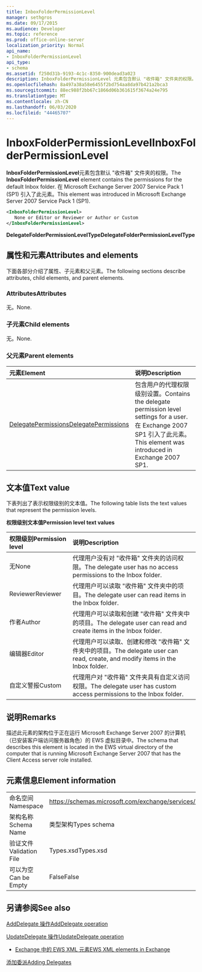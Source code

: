 ```yaml
---
title: InboxFolderPermissionLevel
manager: sethgros
ms.date: 09/17/2015
ms.audience: Developer
ms.topic: reference
ms.prod: office-online-server
localization_priority: Normal
api_name:
- InboxFolderPermissionLevel
api_type:
- schema
ms.assetid: f250d31b-9193-4c1c-8350-900dead3a023
description: InboxFolderPermissionLevel 元素包含默认 "收件箱" 文件夹的权限。 在 Microsoft Exchange Server 2007 Service Pack 1 (SP1) 引入了此元素。
ms.openlocfilehash: 8a497a38a58e6455f2bd754aa8da97b421a2bca3
ms.sourcegitcommit: 88ec988f2bb67c1866d06b361615f3674a24e795
ms.translationtype: MT
ms.contentlocale: zh-CN
ms.lasthandoff: 06/03/2020
ms.locfileid: "44465707"
---
```

# <a name="inboxfolderpermissionlevel"></a><span data-ttu-id="c4067-104">InboxFolderPermissionLevel</span><span class="sxs-lookup"><span data-stu-id="c4067-104">InboxFolderPermissionLevel</span></span>

<span data-ttu-id="c4067-105">**InboxFolderPermissionLevel**元素包含默认 "收件箱" 文件夹的权限。</span><span class="sxs-lookup"><span data-stu-id="c4067-105">The **InboxFolderPermissionLevel** element contains the permissions for the default Inbox folder.</span></span> <span data-ttu-id="c4067-106">在 Microsoft Exchange Server 2007 Service Pack 1 (SP1) 引入了此元素。</span><span class="sxs-lookup"><span data-stu-id="c4067-106">This element was introduced in Microsoft Exchange Server 2007 Service Pack 1 (SP1).</span></span> 
  
```xml
<InboxFolderPermissionLevel>
   None or Editor or Reviewer or Author or Custom
</InboxFolderPermissionLevel>
```

 <span data-ttu-id="c4067-107">**DelegateFolderPermissionLevelType**</span><span class="sxs-lookup"><span data-stu-id="c4067-107">**DelegateFolderPermissionLevelType**</span></span>
## <a name="attributes-and-elements"></a><span data-ttu-id="c4067-108">属性和元素</span><span class="sxs-lookup"><span data-stu-id="c4067-108">Attributes and elements</span></span>

<span data-ttu-id="c4067-109">下面各部分介绍了属性、子元素和父元素。</span><span class="sxs-lookup"><span data-stu-id="c4067-109">The following sections describe attributes, child elements, and parent elements.</span></span>
  
### <a name="attributes"></a><span data-ttu-id="c4067-110">Attributes</span><span class="sxs-lookup"><span data-stu-id="c4067-110">Attributes</span></span>

<span data-ttu-id="c4067-111">无。</span><span class="sxs-lookup"><span data-stu-id="c4067-111">None.</span></span>
  
### <a name="child-elements"></a><span data-ttu-id="c4067-112">子元素</span><span class="sxs-lookup"><span data-stu-id="c4067-112">Child elements</span></span>

<span data-ttu-id="c4067-113">无。</span><span class="sxs-lookup"><span data-stu-id="c4067-113">None.</span></span>
  
### <a name="parent-elements"></a><span data-ttu-id="c4067-114">父元素</span><span class="sxs-lookup"><span data-stu-id="c4067-114">Parent elements</span></span>

|<span data-ttu-id="c4067-115">**元素**</span><span class="sxs-lookup"><span data-stu-id="c4067-115">**Element**</span></span>|<span data-ttu-id="c4067-116">**说明**</span><span class="sxs-lookup"><span data-stu-id="c4067-116">**Description**</span></span>|
|:-----|:-----|
|[<span data-ttu-id="c4067-117">DelegatePermissions</span><span class="sxs-lookup"><span data-stu-id="c4067-117">DelegatePermissions</span></span>](delegatepermissions.md) <br/> |<span data-ttu-id="c4067-118">包含用户的代理权限级别设置。</span><span class="sxs-lookup"><span data-stu-id="c4067-118">Contains the delegate permission level settings for a user.</span></span> <span data-ttu-id="c4067-119">在 Exchange 2007 SP1 引入了此元素。</span><span class="sxs-lookup"><span data-stu-id="c4067-119">This element was introduced in Exchange 2007 SP1.</span></span>  <br/> |
   
## <a name="text-value"></a><span data-ttu-id="c4067-120">文本值</span><span class="sxs-lookup"><span data-stu-id="c4067-120">Text value</span></span>

<span data-ttu-id="c4067-121">下表列出了表示权限级别的文本值。</span><span class="sxs-lookup"><span data-stu-id="c4067-121">The following table lists the text values that represent the permission levels.</span></span>
  
<span data-ttu-id="c4067-122">**权限级别文本值**</span><span class="sxs-lookup"><span data-stu-id="c4067-122">**Permission level text values**</span></span>

|<span data-ttu-id="c4067-123">**权限级别**</span><span class="sxs-lookup"><span data-stu-id="c4067-123">**Permission level**</span></span>|<span data-ttu-id="c4067-124">**说明**</span><span class="sxs-lookup"><span data-stu-id="c4067-124">**Description**</span></span>|
|:-----|:-----|
|<span data-ttu-id="c4067-125">无</span><span class="sxs-lookup"><span data-stu-id="c4067-125">None</span></span>  <br/> |<span data-ttu-id="c4067-126">代理用户没有对 "收件箱" 文件夹的访问权限。</span><span class="sxs-lookup"><span data-stu-id="c4067-126">The delegate user has no access permissions to the Inbox folder.</span></span>  <br/> |
|<span data-ttu-id="c4067-127">Reviewer</span><span class="sxs-lookup"><span data-stu-id="c4067-127">Reviewer</span></span>  <br/> |<span data-ttu-id="c4067-128">代理用户可以读取 "收件箱" 文件夹中的项目。</span><span class="sxs-lookup"><span data-stu-id="c4067-128">The delegate user can read items in the Inbox folder.</span></span>  <br/> |
|<span data-ttu-id="c4067-129">作者</span><span class="sxs-lookup"><span data-stu-id="c4067-129">Author</span></span>  <br/> |<span data-ttu-id="c4067-130">代理用户可以读取和创建 "收件箱" 文件夹中的项目。</span><span class="sxs-lookup"><span data-stu-id="c4067-130">The delegate user can read and create items in the Inbox folder.</span></span>  <br/> |
|<span data-ttu-id="c4067-131">编辑器</span><span class="sxs-lookup"><span data-stu-id="c4067-131">Editor</span></span>  <br/> |<span data-ttu-id="c4067-132">代理用户可以读取、创建和修改 "收件箱" 文件夹中的项目。</span><span class="sxs-lookup"><span data-stu-id="c4067-132">The delegate user can read, create, and modify items in the Inbox folder.</span></span>  <br/> |
|<span data-ttu-id="c4067-133">自定义警报</span><span class="sxs-lookup"><span data-stu-id="c4067-133">Custom</span></span>  <br/> |<span data-ttu-id="c4067-134">代理用户对 "收件箱" 文件夹具有自定义访问权限。</span><span class="sxs-lookup"><span data-stu-id="c4067-134">The delegate user has custom access permissions to the Inbox folder.</span></span>  <br/> |
   
## <a name="remarks"></a><span data-ttu-id="c4067-135">说明</span><span class="sxs-lookup"><span data-stu-id="c4067-135">Remarks</span></span>

<span data-ttu-id="c4067-136">描述此元素的架构位于正在运行 Microsoft Exchange Server 2007 的计算机（已安装客户端访问服务器角色）的 EWS 虚拟目录中。</span><span class="sxs-lookup"><span data-stu-id="c4067-136">The schema that describes this element is located in the EWS virtual directory of the computer that is running Microsoft Exchange Server 2007 that has the Client Access server role installed.</span></span>
  
## <a name="element-information"></a><span data-ttu-id="c4067-137">元素信息</span><span class="sxs-lookup"><span data-stu-id="c4067-137">Element information</span></span>

|||
|:-----|:-----|
|<span data-ttu-id="c4067-138">命名空间</span><span class="sxs-lookup"><span data-stu-id="c4067-138">Namespace</span></span>  <br/> |https://schemas.microsoft.com/exchange/services/2006/types  <br/> |
|<span data-ttu-id="c4067-139">架构名称</span><span class="sxs-lookup"><span data-stu-id="c4067-139">Schema Name</span></span>  <br/> |<span data-ttu-id="c4067-140">类型架构</span><span class="sxs-lookup"><span data-stu-id="c4067-140">Types schema</span></span>  <br/> |
|<span data-ttu-id="c4067-141">验证文件</span><span class="sxs-lookup"><span data-stu-id="c4067-141">Validation File</span></span>  <br/> |<span data-ttu-id="c4067-142">Types.xsd</span><span class="sxs-lookup"><span data-stu-id="c4067-142">Types.xsd</span></span>  <br/> |
|<span data-ttu-id="c4067-143">可以为空</span><span class="sxs-lookup"><span data-stu-id="c4067-143">Can be Empty</span></span>  <br/> |<span data-ttu-id="c4067-144">False</span><span class="sxs-lookup"><span data-stu-id="c4067-144">False</span></span>  <br/> |
   
## <a name="see-also"></a><span data-ttu-id="c4067-145">另请参阅</span><span class="sxs-lookup"><span data-stu-id="c4067-145">See also</span></span>



[<span data-ttu-id="c4067-146">AddDelegate 操作</span><span class="sxs-lookup"><span data-stu-id="c4067-146">AddDelegate operation</span></span>](adddelegate-operation.md)
  
[<span data-ttu-id="c4067-147">UpdateDelegate 操作</span><span class="sxs-lookup"><span data-stu-id="c4067-147">UpdateDelegate operation</span></span>](updatedelegate-operation.md)


- [<span data-ttu-id="c4067-148">Exchange 中的 EWS XML 元素</span><span class="sxs-lookup"><span data-stu-id="c4067-148">EWS XML elements in Exchange</span></span>](ews-xml-elements-in-exchange.md)


[<span data-ttu-id="c4067-149">添加委派</span><span class="sxs-lookup"><span data-stu-id="c4067-149">Adding Delegates</span></span>](https://msdn.microsoft.com/library/3a744150-66a3-4a13-9433-793603ba5038%28Office.15%29.aspx)

